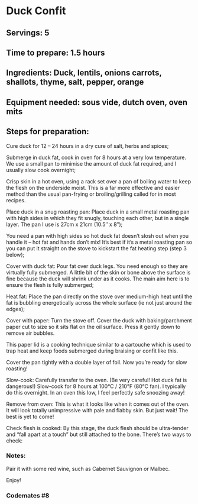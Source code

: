 # Duck Confit

## Servings: 5

## Time to prepare: 1.5 hours

## Ingredients: Duck, lentils, onions carrots, shallots, thyme, salt, pepper, orange


## Equipment needed: sous vide, dutch oven, oven mits


## Steps for preparation:
Cure duck for 12 – 24 hours in a dry cure of salt, herbs and spices;

Submerge in duck fat, cook in oven for 8 hours at a very low temperature. We use a small pan to minimise the amount of duck fat required, and I usually slow cook overnight;

Crisp skin in a hot oven, using a rack set over a pan of boiling water to keep the flesh on the underside moist. This is a far more effective and easier method than the usual pan-frying or broiling/grilling called for in most recipes.

Place duck in a snug roasting pan: Place duck in a small metal roasting pan with high sides in which they fit snugly, touching each other, but in a single layer. The pan I use is 27cm x 21cm (10.5″ x 8″);

You need a pan with high sides so hot duck fat doesn’t slosh out when you handle it – hot fat and hands don’t mix! It’s best if it’s a metal roasting pan so you can put it straight on the stove to kickstart the fat heating step (step 3 below);

Cover with duck fat: Pour fat over duck legs. You need enough so they are virtually fully submerged. A little bit of the skin or bone above the surface is fine because the duck will shrink under as it cooks. The main aim here is to ensure the flesh is fully submerged;

Heat fat: Place the pan directly on the stove over medium-high heat until the fat is bubbling energetically across the whole surface (ie not just around the edges);

Cover with paper: Turn the stove off. Cover the duck with baking/parchment paper cut to size so it sits flat on the oil surface. Press it gently down to remove air bubbles.

This paper lid is a cooking technique similar to a cartouche which is used to trap heat and keep foods submerged during braising or confit like this.

Cover the pan tightly with a double layer of foil. Now you’re ready for slow roasting!

Slow-cook: Carefully transfer to the oven. (Be very careful! Hot duck fat is dangerous!) Slow-cook for 8 hours at 100°C / 210°F (80°C fan). I typically do this overnight. In an oven this low, I feel perfectly safe snoozing away!

Remove from oven: This is what it looks like when it comes out of the oven. It will look totally unimpressive with pale and flabby skin. But just wait! The best is yet to come!

Check flesh is cooked: By this stage, the duck flesh should be ultra-tender and “fall apart at a touch” but still attached to the bone. There’s two ways to check:


### Notes:
Pair it with some red wine, such as Cabernet Sauvignon or Malbec. 

Enjoy!
### Codemates #8 
